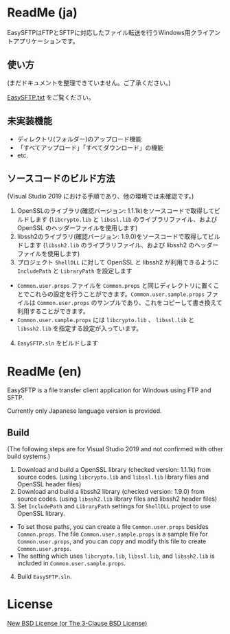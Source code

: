 # ReadMe (ja)

EasySFTPはFTPとSFTPに対応したファイル転送を行うWindows用クライアントアプリケーションです。

## 使い方

(まだドキュメントを整理できていません。ご了承ください。)

[EasySFTP.txt](./EasySFTP.txt) をご覧ください。

## 未実装機能

- ディレクトリ(フォルダー)のアップロード機能
- 「すべてアップロード」「すべてダウンロード」の機能
- etc.

## ソースコードのビルド方法

(Visual Studio 2019 における手順であり、他の環境では未確認です。)

1. OpenSSLのライブラリ(確認バージョン: 1.1.1k)をソースコードで取得してビルドします (`libcrypto.lib` と `libssl.lib` のライブラリファイル、および OpenSSL のヘッダーファイルを使用します)
2. libssh2のライブラリ(確認バージョン: 1.9.0)をソースコードで取得してビルドします (`libssh2.lib` のライブラリファイル、および libssh2 のヘッダーファイルを使用します)
3. プロジェクト `ShellDLL` に対して OpenSSL と libssh2 が利用できるように `IncludePath` と `LibraryPath` を設定します
  * `Common.user.props` ファイルを `Common.props` と同じディレクトリに置くことでこれらの設定を行うことができます。`Common.user.sample.props` ファイルは `Common.user.props` のサンプルであり、これをコピーして書き換えて利用することができます。
  * `Common.user.sample.props` には `libcrypto.lib` 、 `libssl.lib` と `libssh2.lib` を指定する設定が入っています。
4. `EasySFTP.sln` をビルドします

# ReadMe (en)

EasySFTP is a file transfer client application for Windows using FTP and SFTP.

Currently only Japanese language version is provided.

## Build

(The following steps are for Visual Studio 2019 and not confirmed with other build systems.)

1. Download and build a OpenSSL library (checked version: 1.1.1k) from source codes. (using `libcrypto.lib` and `libssl.lib` library files and OpenSSL header files)
2. Download and build a libssh2 library (checked version: 1.9.0) from source codes. (using `libssh2.lib` library files and libssh2 header files)
3. Set `IncludePath` and `LibraryPath` settings for `ShellDLL` project to use OpenSSL library.
  * To set those paths, you can create a file `Common.user.props` besides `Common.props`. The file `Common.user.sample.props` is a sample file for `Common.user.props`, and you can copy and modify this file to create `Common.user.props`.
  * The setting which uses `libcrypto.lib`, `libssl.lib`, and `libssh2.lib` is included in `Common.user.sample.props`.
4. Build `EasySFTP.sln`.

# License

[New BSD License (or The 3-Clause BSD License)](./license.txt)
